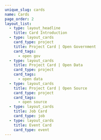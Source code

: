```yaml
---
unique_slug: cards
name: Cards
page_order: 2
layout_list:
  - type: layout_headline
    title: Card Introduction
  - type: layout_cards
    card_type: project
    title: Project Card | Open Government
    card_tags:
      - open gov
  - type: layout_cards
    title: Project Card | Open Data
    card_type: project
    card_tags:
      - open data
  - type: layout_cards
    title: Project Card | Open Source
    card_type: project
    card_tags:
      - open source
  - type: layout_cards
    title: Job Card
    card_type: job
  - type: layout_cards
    title: Event Card
    card_type: event
---
```

